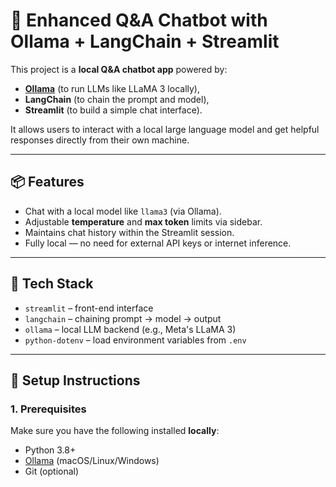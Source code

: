 # 🤖 Enhanced Q&A Chatbot with Ollama + LangChain + Streamlit

This project is a **local Q&A chatbot app** powered by:

- **[Ollama](https://ollama.com/)** (to run LLMs like LLaMA 3 locally),
- **LangChain** (to chain the prompt and model),
- **Streamlit** (to build a simple chat interface).

It allows users to interact with a local large language model and get helpful responses directly from their own machine.

---

## 📦 Features

- Chat with a local model like `llama3` (via Ollama).
- Adjustable **temperature** and **max token** limits via sidebar.
- Maintains chat history within the Streamlit session.
- Fully local — no need for external API keys or internet inference.

---

## 🧠 Tech Stack

- `streamlit` – front-end interface
- `langchain` – chaining prompt → model → output
- `ollama` – local LLM backend (e.g., Meta's LLaMA 3)
- `python-dotenv` – load environment variables from `.env`

---

## 🚀 Setup Instructions

### 1. Prerequisites

Make sure you have the following installed **locally**:

- Python 3.8+
- [Ollama](https://ollama.com/download) (macOS/Linux/Windows)
- Git (optional)

